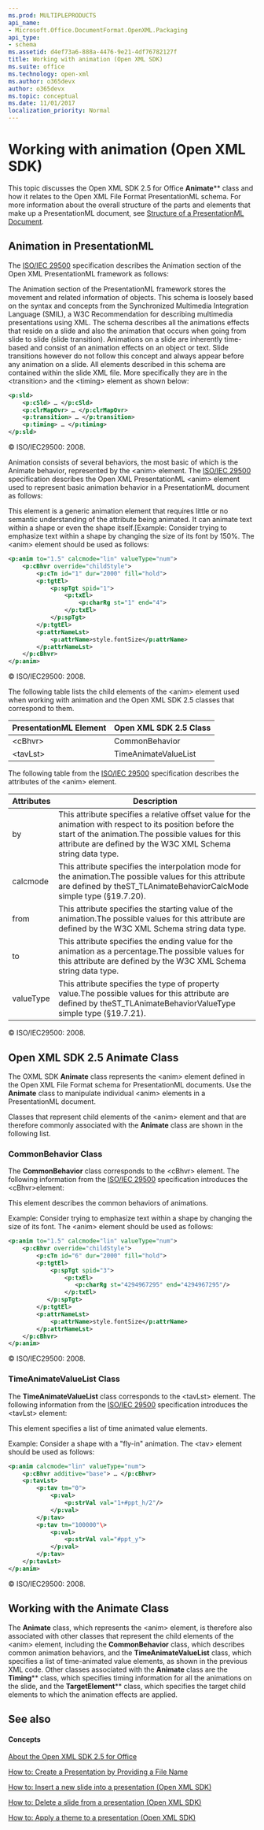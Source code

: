 ```yaml
---
ms.prod: MULTIPLEPRODUCTS
api_name:
- Microsoft.Office.DocumentFormat.OpenXML.Packaging
api_type:
- schema
ms.assetid: d4ef73a6-888a-4476-9e21-4df76782127f
title: Working with animation (Open XML SDK)
ms.suite: office
ms.technology: open-xml
ms.author: o365devx
author: o365devx
ms.topic: conceptual
ms.date: 11/01/2017
localization_priority: Normal
---
```

# Working with animation (Open XML SDK)

This topic discusses the Open XML SDK 2.5 for Office <span sdata="cer"
target="T:DocumentFormat.OpenXml.Presentation.Animate">**Animate**** class and how it relates to the
Open XML File Format PresentationML schema. For more information about
the overall structure of the parts and elements that make up a
PresentationML document, see [Structure of a PresentationML Document](structure-of-a-presentationml-document.md).


## Animation in PresentationML

The [ISO/IEC 29500](http://www.iso.org/iso/iso_catalogue/catalogue_tc/catalogue_detail.htm?csnumber=51463)
specification describes the Animation section of the Open XML
PresentationML framework as follows:

The Animation section of the PresentationML framework stores the
movement and related information of objects. This schema is loosely
based on the syntax and concepts from the Synchronized Multimedia
Integration Language (SMIL), a W3C Recommendation for describing
multimedia presentations using XML. The schema describes all the
animations effects that reside on a slide and also the animation that
occurs when going from slide to slide (slide transition). Animations on
a slide are inherently time-based and consist of an animation effects on
an object or text. Slide transitions however do not follow this concept
and always appear before any animation on a slide. All elements
described in this schema are contained within the slide XML file. More
specifically they are in the \<transition\> and the \<timing\> element
as shown below:

```xml
<p:sld>  
    <p:cSld> … </p:cSld>  
    <p:clrMapOvr> … </p:clrMapOvr>  
    <p:transition> … </p:transition>  
    <p:timing> … </p:timing>  
</p:sld>
```

© ISO/IEC29500: 2008.

Animation consists of several behaviors, the most basic of which is the
Animate behavior, represented by the \<anim\> element. The [ISO/IEC 29500](http://www.iso.org/iso/iso_catalogue/catalogue_tc/catalogue_detail.htm?csnumber=51463)
specification describes the Open XML PresentationML \<anim\> element
used to represent basic animation behavior in a PresentationML document
as follows:

This element is a generic animation element that requires little or no
semantic understanding of the attribute being animated. It can animate
text within a shape or even the shape itself.[Example: Consider trying
to emphasize text within a shape by changing the size of its font by
150%. The \<anim\> element should be used as follows:

```xml
<p:anim to="1.5" calcmode="lin" valueType="num">  
    <p:cBhvr override="childStyle">  
        <p:cTn id="1" dur="2000" fill="hold">  
        <p:tgtEl>  
            <p:spTgt spid="1">  
                <p:txEl>  
                    <p:charRg st="1" end="4">  
                </p:txEl>  
            </p:spTgt>  
        </p:tgtEl>  
        <p:attrNameLst>  
            <p:attrName>style.fontSize</p:attrName>  
        </p:attrNameLst>  
    </p:cBhvr>  
</p:anim>
```

© ISO/IEC29500: 2008.

The following table lists the child elements of the \<anim\> element
used when working with animation and the Open XML SDK 2.5 classes that
correspond to them.


| **PresentationML Element** | **Open XML SDK 2.5 Class** |
|----------------------------|----------------------------|
|         \<cBhvr\>          |       CommonBehavior       |
|         \<tavLst\>         |    TimeAnimateValueList    |

The following table from the [ISO/IEC 29500](http://www.iso.org/iso/iso_catalogue/catalogue_tc/catalogue_detail.htm?csnumber=51463)
specification describes the attributes of the \<anim\> element.


| **Attributes** |                                                                                                       **Description**                                                                                                        |
|----------------|------------------------------------------------------------------------------------------------------------------------------------------------------------------------------------------------------------------------------|
|       by       | This attribute specifies a relative offset value for the animation with respect to its position before the start of the animation.The possible values for this attribute are defined by the W3C XML Schema string data type. |
|    calcmode    |                       This attribute specifies the interpolation mode for the animation.The possible values for this attribute are defined by theST_TLAnimateBehaviorCalcMode simple type (§19.7.20).                        |
|      from      |                                   This attribute specifies the starting value of the animation.The possible values for this attribute are defined by the W3C XML Schema string data type.                                    |
|       to       |                            This attribute specifies the ending value for the animation as a percentage.The possible values for this attribute are defined by the W3C XML Schema string data type.                            |
|   valueType    |                              This attribute specifies the type of property value.The possible values for this attribute are defined by theST_TLAnimateBehaviorValueType simple type (§19.7.21).                              |

© ISO/IEC29500: 2008.


## Open XML SDK 2.5 Animate Class

The OXML SDK **Animate** class represents the
\<anim\> element defined in the Open XML File Format schema for
PresentationML documents. Use the **Animate**
class to manipulate individual \<anim\> elements in a PresentationML
document.

Classes that represent child elements of the \<anim\> element and that
are therefore commonly associated with the **Animate** class are shown in the following list.

### CommonBehavior Class

The **CommonBehavior** class corresponds to the
\<cBhvr\> element. The following information from the [ISO/IEC 29500](http://www.iso.org/iso/iso_catalogue/catalogue_tc/catalogue_detail.htm?csnumber=51463)
specification introduces the \<cBhvr\>element:

This element describes the common behaviors of animations.  

Example: Consider trying to emphasize text within a shape by changing
the size of its font. The \<anim\> element should be used as follows:

```xml
<p:anim to="1.5" calcmode="lin" valueType="num">  
    <p:cBhvr override="childStyle">  
        <p:cTn id="6" dur="2000" fill="hold">  
        <p:tgtEl>  
            <p:spTgt spid="3">  
                <p:txEl>  
                   <p:charRg st="4294967295" end="4294967295"/>  
                </p:txEl>  
           </p:spTgt>  
        </p:tgtEl>  
        <p:attrNameLst>  
            <p:attrName>style.fontSize</p:attrName>  
        </p:attrNameLst>  
    </p:cBhvr>  
</p:anim>
```

© ISO/IEC29500: 2008.

### TimeAnimateValueList Class

The **TimeAnimateValueList** class corresponds
to the \<tavLst\> element. The following information from the [ISO/IEC 29500](http://www.iso.org/iso/iso_catalogue/catalogue_tc/catalogue_detail.htm?csnumber=51463)
specification introduces the \<tavLst\> element:

This element specifies a list of time animated value elements.

Example: Consider a shape with a "fly-in" animation. The \<tav\>
element should be used as follows:

```xml
<p:anim calcmode="lin" valueType="num">  
    <p:cBhvr additive="base"> … </p:cBhvr>  
    <p:tavLst>  
        <p:tav tm="0">  
            <p:val>  
                <p:strVal val="1+#ppt_h/2"/>  
            </p:val>  
        </p:tav>  
        <p:tav tm="100000"\>  
            <p:val>  
                <p:strVal val="#ppt_y">  
            </p:val>  
        </p:tav>  
    </p:tavLst>  
</p:anim>
```

© ISO/IEC29500: 2008.


## Working with the Animate Class

The **Animate** class, which represents the
\<anim\> element, is therefore also associated with other classes that
represent the child elements of the \<anim\> element, including the
**CommonBehavior** class, which describes
common animation behaviors, and the **TimeAnimateValueList** class, which specifies a
list of time-animated value elements, as shown in the previous XML code.
Other classes associated with the **Animate**
class are the <span sdata="cer"
target="T:DocumentFormat.OpenXml.Presentation.Timing">**Timing**** class, which specifies timing
information for all the animations on the slide, and the <span
sdata="cer"
target="T:DocumentFormat.OpenXml.Presentation.TargetElement">**TargetElement**** class, which specifies the
target child elements to which the animation effects are applied.


## See also

#### Concepts

[About the Open XML SDK 2.5 for Office](about-the-open-xml-sdk.md)  

[How to: Create a Presentation by Providing a File Name](how-to-create-a-presentation-document-by-providing-a-file-name.md)  

[How to: Insert a new slide into a presentation (Open XML SDK)](how-to-insert-a-new-slide-into-a-presentation.md)  

[How to: Delete a slide from a presentation (Open XML SDK)](how-to-delete-a-slide-from-a-presentation.md)  

[How to: Apply a theme to a presentation (Open XML SDK)](how-to-apply-a-theme-to-a-presentation.md)  

